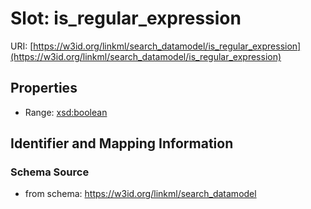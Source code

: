 # Slot: is_regular_expression

URI: [https://w3id.org/linkml/search_datamodel/is_regular_expression](https://w3id.org/linkml/search_datamodel/is_regular_expression)



<!-- no inheritance hierarchy -->


## Properties

 * Range: [xsd:boolean](http://www.w3.org/2001/XMLSchema#boolean)



## Identifier and Mapping Information







### Schema Source


* from schema: https://w3id.org/linkml/search_datamodel



